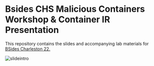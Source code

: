 # Bsides CHS Malicious Containers Workshop & Container IR Presentation

This repository contains the slides and accompanying lab materials for [BSides Charleston 22.](https://bsideschs.ticketbud.com/ws-creating) 

![slideintro](https://user-images.githubusercontent.com/913856/203121333-6b365acf-6fca-40d2-9433-047dd1fe9963.png)

